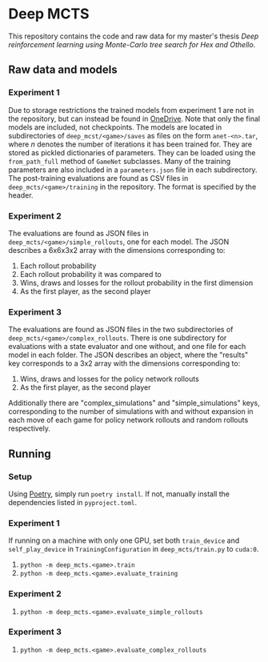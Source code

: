 # Deep MCTS

This repository contains the code and raw data for my master's thesis *Deep reinforcement learning using Monte-Carlo tree search for Hex and Othello*. 

## Raw data and models

### Experiment 1
Due to storage restrictions the trained models from experiment 1 are not in the repository, but can instead be found in [OneDrive](https://1drv.ms/u/s!AleiVuil950KhVQMM3D6DejLhtK3?e=5F6DW4). Note that only the final models are included, not checkpoints.
The models are located in subdirectories of `deep_mcst/<game>/saves` as files on the form `anet-<n>.tar`, where *n* denotes the number of iterations it has been trained for. They are stored as pickled dictionaries of parameters.  They can be loaded using the `from_path_full` method of `GameNet` subclasses. Many of the training parameters are also included in a `parameters.json` file in each subdirectory.
The post-training evaluations are found as CSV files in `deep_mcts/<game>/training` in the repository. The format is specified by the header.

### Experiment 2
The evaluations are found as JSON files in `deep_mcts/<game>/simple_rollouts`, one for each model. The JSON describes a 6x6x3x2 array with the dimensions corresponding to:

1. Each rollout probability
2. Each rollout probability it was compared to
3. Wins, draws and losses for the rollout probability in the first dimension
4. As the first player, as the second player

### Experiment 3
The evaluations are found as JSON files in the two subdirectories of `deep_mcts/<game>/complex_rollouts`. There is one subdirectory for evaluations with a state evaluator and one without, and one file for each model in each folder. The JSON describes an object, where the "results" key corresponds to a 3x2 array with the dimensions corresponding to:

1. Wins, draws and losses for the policy network rollouts
2. As the first player, as the second player

Additionally there are "complex_simulations" and "simple_simulations" keys, corresponding to the number of simulations with and without expansion in each move of each game for policy network rollouts and random rollouts respectively.

## Running

### Setup
Using [Poetry](https://python-poetry.org/), simply run `poetry install`. If not, manually install the dependencies listed in `pyproject.toml`.

### Experiment 1
If running on a machine with only one GPU, set both `train_device` and `self_play_device` in `TrainingConfiguration` in `deep_mcts/train.py` to `cuda:0`.

1. `python -m deep_mcts.<game>.train`
2. `python -m deep_mcts.<game>.evaluate_training`

### Experiment 2
1. `python -m deep_mcts.<game>.evaluate_simple_rollouts`

### Experiment 3
1. `python -m deep_mcts.<game>.evaluate_complex_rollouts`
